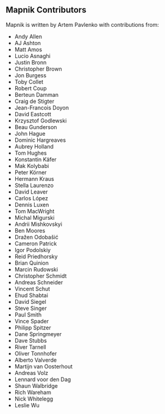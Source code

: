 ## Mapnik Contributors

Mapnik is written by Artem Pavlenko with contributions from:

* Andy Allen
* AJ Ashton
* Matt Amos
* Lucio Asnaghi
* Justin Bronn
* Christopher Brown
* Jon Burgess
* Toby Collet
* Robert Coup
* Berteun Damman
* Craig de Stigter 
* Jean-Francois Doyon
* David Eastcott
* Krzysztof Godlewski
* Beau Gunderson
* John Hague
* Dominic Hargreaves
* Aubrey Holland
* Tom Hughes
* Konstantin Käfer
* Mak Kolybabi
* Peter Körner
* Hermann Kraus
* Stella Laurenzo
* David Leaver
* Carlos López
* Dennis Luxen
* Tom MacWright
* Michal Migurski
* Andrii Mishkovskyi
* Ben Moores
* Dražen Odobašić
* Cameron Patrick
* Igor Podolskiy
* Reid Priedhorsky
* Brian Quinion
* Marcin Rudowski
* Christopher Schmidt
* Andreas Schneider
* Vincent Schut
* Ehud Shabtai
* David Siegel
* Steve Singer
* Paul Smith
* Vince Spader
* Philipp Spitzer
* Dane Springmeyer
* Dave Stubbs
* River Tarnell
* Oliver Tonnhofer
* Alberto Valverde
* Martijn van Oosterhout 
* Andreas Volz
* Lennard voor den Dag
* Shaun Walbridge
* Rich Wareham
* Nick Whitelegg
* Leslie Wu
